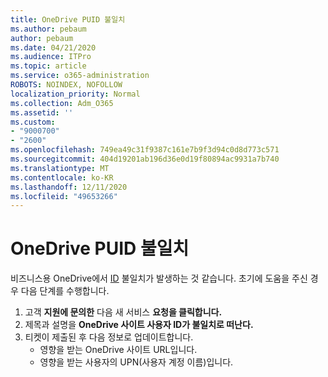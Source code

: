 ```yaml
---
title: OneDrive PUID 불일치
ms.author: pebaum
author: pebaum
ms.date: 04/21/2020
ms.audience: ITPro
ms.topic: article
ms.service: o365-administration
ROBOTS: NOINDEX, NOFOLLOW
localization_priority: Normal
ms.collection: Adm_O365
ms.assetid: ''
ms.custom:
- "9000700"
- "2600"
ms.openlocfilehash: 749ea49c31f9387c161e7b9f3d94c0d8d773c571
ms.sourcegitcommit: 404d19201ab196d36e0d19f80894ac9931a7b740
ms.translationtype: MT
ms.contentlocale: ko-KR
ms.lasthandoff: 12/11/2020
ms.locfileid: "49653266"
---
```

# <a name="onedrive-puid-mismatch"></a>OneDrive PUID 불일치

비즈니스용 OneDrive에서 [ID](https://docs.microsoft.com/sharepoint/troubleshoot/administration/access-denied-or-need-permission-error-sharepoint-online-or-onedrive-for-business#when-accessing-a-onedrive-site) 불일치가 발생하는 것 같습니다. 초기에 도움을 주신 경우 다음 단계를 수행합니다.

1. 고객 **지원에 문의한** 다음 새 서비스 **요청을 클릭합니다.**
2. 제목과 설명을 **OneDrive 사이트 사용자 ID가 불일치로 떠난다.**
3. 티켓이 제출된 후 다음 정보로 업데이트합니다.
    - 영향을 받는 OneDrive 사이트 URL입니다.
    - 영향을 받는 사용자의 UPN(사용자 계정 이름)입니다.
